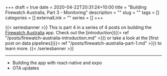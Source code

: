 +++
draft = true
date = 2020-04-22T20:31:24+10:00
title = "Building Firewatch Australia, Part 3 - Monitoring"
description = ""
slug = ""
tags = []
categories = []
externalLink = ""
series = []
+++

{{< seriesbanner >}}
This is part 4 in a series of 4 posts on building the [Firewatch Australia](https://firewatchaus.com/) app. Check out the
[introduction]({{< ref "/posts/firewatch-australia-introduction.md" >}}) or take a look at the [first
post on data pipelines]({{< ref "/posts/firewatch-australia-part-1.md" >}}) to learn more.
{{< /seriesbanner >}}

---

- Building the app with react-native and expo
- OTA updates

